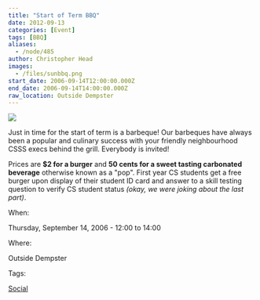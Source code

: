 ```yaml
---
title: "Start of Term BBQ"
date: 2012-09-13
categories: [Event]
tags: [BBQ]
aliases:
  - /node/485
author: Christopher Head
images:
  - /files/sunbbq.png
start_date: 2006-09-14T12:00:00.000Z
end_date: 2006-09-14T14:00:00.000Z
raw_location: Outside Dempster
---
```


![](/files/sunbbq.png)

Just in time for the start of term is a barbeque! Our barbeques have always been a popular and culinary success with your friendly neighbourhood CSSS execs behind the grill. Everybody is invited!

Prices are **$2 for a burger** and **50 cents for a sweet tasting carbonated beverage** otherwise known as a "pop". First year CS students get a free burger upon display of their student ID card and answer to a skill testing question to verify CS student status _(okay, we were joking about the last part)_.

When: 

Thursday, September 14, 2006 - 12:00 to 14:00

Where: 

Outside Dempster

Tags: 

[Social](/social)
